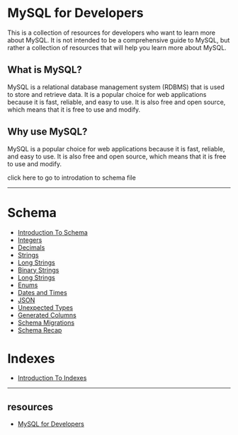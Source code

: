# MySQL for Developers

This is a collection of resources for developers who want to learn more about MySQL. It is not intended to be a comprehensive guide to MySQL, but rather a collection of resources that will help you learn more about MySQL.

## What is MySQL?

MySQL is a relational database management system (RDBMS) that is used to store and retrieve data. It is a popular choice for web applications because it is fast, reliable, and easy to use. It is also free and open source, which means that it is free to use and modify.

## Why use MySQL?

MySQL is a popular choice for web applications because it is fast, reliable, and easy to use. It is also free and open source, which means that it is free to use and modify.

click here to go to introdation to schema file

---
# Schema 
* [Introduction To Schema](Schema/introduction-to-schema.md)
* [Integers](Schema/integers.md)
* [Decimals](Schema/decimals.md)
* [Strings](Schema/strings.md)
* [Long Strings](Schema/long-strings.md)
* [Binary Strings](Schema/binary-strings.md)
* [Long Strings](Schema/long-strings.md)
* [Enums](Schema/enums.md)
* [Dates and Times](Schema/dates.md)
* [JSON](Schema/json.md)
* [Unexpected Types](Schema/unexpected-types.md)
* [Generated Columns](Schema/generated-columns.md)
* [Schema Migrations](Schema/schema-migrations.md)
* [Schema Recap](Schema/schema-recap.md)

# Indexes
* [Introduction To Indexes](Indexes/introduction-to-indexes.md)
---

## resources
* [MySQL for Developers](https://planetscale.com/courses/mysql-for-developers/)